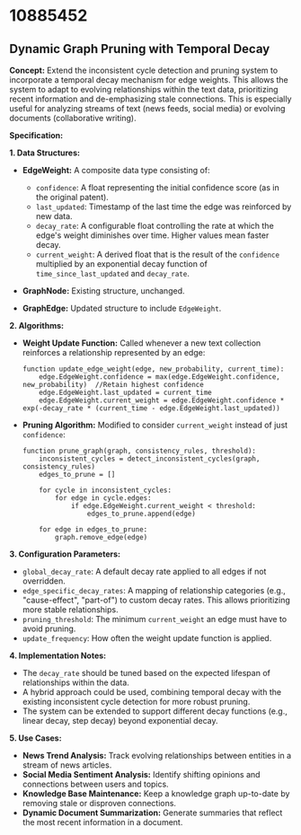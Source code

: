 # 10885452

## Dynamic Graph Pruning with Temporal Decay

**Concept:** Extend the inconsistent cycle detection and pruning system to incorporate a temporal decay mechanism for edge weights. This allows the system to adapt to evolving relationships within the text data, prioritizing recent information and de-emphasizing stale connections. This is especially useful for analyzing streams of text (news feeds, social media) or evolving documents (collaborative writing).

**Specification:**

**1. Data Structures:**

*   **EdgeWeight:** A composite data type consisting of:
    *   `confidence`: A float representing the initial confidence score (as in the original patent).
    *   `last_updated`: Timestamp of the last time the edge was reinforced by new data.
    *   `decay_rate`:  A configurable float controlling the rate at which the edge's weight diminishes over time.  Higher values mean faster decay.
    *   `current_weight`: A derived float that is the result of the `confidence` multiplied by an exponential decay function of `time_since_last_updated` and `decay_rate`.

*   **GraphNode:**  Existing structure, unchanged.

*   **GraphEdge:** Updated structure to include `EdgeWeight`.

**2. Algorithms:**

*   **Weight Update Function:** Called whenever a new text collection reinforces a relationship represented by an edge:
    ```pseudocode
    function update_edge_weight(edge, new_probability, current_time):
        edge.EdgeWeight.confidence = max(edge.EdgeWeight.confidence, new_probability)  //Retain highest confidence
        edge.EdgeWeight.last_updated = current_time
        edge.EdgeWeight.current_weight = edge.EdgeWeight.confidence * exp(-decay_rate * (current_time - edge.EdgeWeight.last_updated))
    ```

*   **Pruning Algorithm:**  Modified to consider `current_weight` instead of just `confidence`:
    ```pseudocode
    function prune_graph(graph, consistency_rules, threshold):
        inconsistent_cycles = detect_inconsistent_cycles(graph, consistency_rules)
        edges_to_prune = []

        for cycle in inconsistent_cycles:
            for edge in cycle.edges:
                if edge.EdgeWeight.current_weight < threshold:
                    edges_to_prune.append(edge)

        for edge in edges_to_prune:
            graph.remove_edge(edge)
    ```

**3. Configuration Parameters:**

*   `global_decay_rate`: A default decay rate applied to all edges if not overridden.
*   `edge_specific_decay_rates`:  A mapping of relationship categories (e.g., "cause-effect", "part-of") to custom decay rates.  This allows prioritizing more stable relationships.
*   `pruning_threshold`: The minimum `current_weight` an edge must have to avoid pruning.
*   `update_frequency`: How often the weight update function is applied.

**4.  Implementation Notes:**

*   The `decay_rate` should be tuned based on the expected lifespan of relationships within the data.
*   A hybrid approach could be used, combining temporal decay with the existing inconsistent cycle detection for more robust pruning.
*   The system can be extended to support different decay functions (e.g., linear decay, step decay) beyond exponential decay.

**5. Use Cases:**

*   **News Trend Analysis:** Track evolving relationships between entities in a stream of news articles.
*   **Social Media Sentiment Analysis:** Identify shifting opinions and connections between users and topics.
*   **Knowledge Base Maintenance:** Keep a knowledge graph up-to-date by removing stale or disproven connections.
*   **Dynamic Document Summarization:**  Generate summaries that reflect the most recent information in a document.